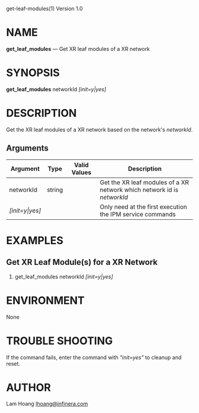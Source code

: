 get-leaf-modules(1) Version 1.0 

NAME
====

**get_leaf_modules** — Get XR leaf modules of a XR network

SYNOPSIS
========

**get_leaf_modules** networkId *[init=y|yes]*


DESCRIPTION
===========

Get the XR leaf modules of a XR network based on the network's *networkId*. 


Arguments
-------

| Argument         |  Type     | Valid Values      | Description                   |
|------------------|-----------|-------------------|-------------------------------|
| networkId        |  string   |                   | Get the XR leaf modules of a XR network which network id is *networkId*               |
| *[init=y\|yes]*  |           |                   | Only need at the first execution the IPM service commands      |

EXAMPLES
===========

Get XR Leaf Module(s) for a XR Network
------

1. get_leaf_modules networkId *[init=y|yes]*

ENVIRONMENT
===========

None

TROUBLE SHOOTING
====

If the command fails, enter the command with *"init=yes"* to cleanup and reset.

AUTHOR
======

Lam Hoang <lhoang@infinera.com>